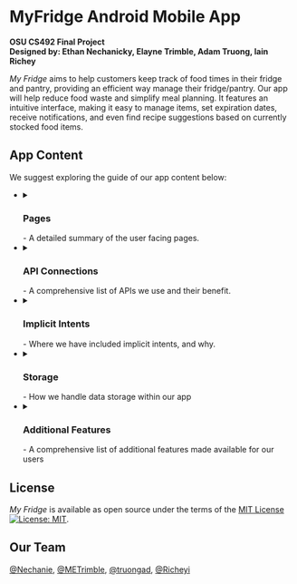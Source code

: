 # MyFridge Android Mobile App
**OSU CS492 Final Project**<br/>
**Designed by: Ethan Nechanicky, Elayne Trimble, Adam Truong, Iain Richey**

*My Fridge* aims to help customers keep track of food times in their fridge and pantry, providing an efficient way manage their fridge/pantry. Our app will help reduce food waste and simplify meal planning. It features an intuitive interface, making it easy to manage items, set expiration dates, receive notifications, and even find recipe suggestions based on currently stocked food items.


## App Content
We suggest exploring the guide of our app content below:

+
  <details>
  <summary><h3>Pages</h3> - A detailed summary of the user facing pages.</summary>
  
  #### Page Map

  + 
    ####
    <details>
    <summary>Main Page</summary>
      <p>Description</p>
      Displays the home screen that displays upcoming expiration dates, and/or any reminders/notifications. Can navigate to Fridge Page, Settings Page, and Grocery List. Displays the user’s virtual fridge including details such as quantity. Users will be able to filter by food type and search. Can navigate back to Main, Adding Food Page, and detailed item page.
    </details>
  
  + 
    ####
    <details>
    <summary>Detailed Items Page</summary>
      <p>Description</p>
      Shows specific details of a specific item in the fridge such as expiration date, serving size, minutes to make, etc.
    </details>
  
  + 
    ####
    <details>
    <summary>Adding Food Page</summary>
      <p>Description</p>
      Users can input food options for the food they are adding. Can navigate to the Camera Usage page for picture taking.
    </details>
  
  + 
    ####
    <details>
    <summary>Camera Usage Page</summary>
      <p>Description</p>
      Brings up the camera for the user to take a picture of the item’s nutrition facts. After the photo is taken, it will be stored with the specified item.
    </details>
  
  + 
    ####
    <details>
    <summary>Recipe Page</summary>
      <p>Description</p>
      Shows recipe suggestions based on items in the user’s fridge.
    </details>
  
  + 
    ####
    <details>
    <summary>Grocery List Page</summary>
      <p>Description</p>
       Users can create and manage their grocery list, either by manually entering items or by selecting pre-created items that the user has already created before.
    </details>
  
  + 
    ####
    <details>
    <summary>Settings Page</summary>
      <p>Description</p>
      Allow users to configure user preferences and app settings, such as expiration date preferences, light/dark mode. Can navigate to Main
    </details>
  </details>
  
+
  <details>
    <summary><h3>API Connections</h3> - A comprehensive list of APIs we use and their benefit.</summary>
  
  + 
    ####
    <details>
    <summary>Spoonacular</summary>
      <p>Description</p>
      Allows us to create API calls to get recipes with items in the user's fridge.
    </details>
  </details>

+
  <details>
    <summary><h3>Implicit Intents</h3> - Where we have included implicit intents, and why.</summary>
  <p>Description</p>
    Intents are used to open up links to recipe instructions in the detailed recipe fragment.
  </details>

+
  <details>
    <summary><h3>Storage</h3> - How we handle data storage within our app</summary>
  <p>Description</p>
    We are using data storage to save our fridge items, recipe items, and shopping lists and items.

+
  <details>
    <summary><h3>Additional Features</h3> - A comprehensive list of additional features made available for our users</summary>
    <details>
    <summary>Camera</summary>
      <p>Description</p>
      Brings up the camera for the user to take a picture of the item’s nutrition facts. After the photo is taken, it will be stored with the specified item.
    </details>
  </details>

## License
*My Fridge* is available as open source under the terms of the [MIT License ![License: MIT](https://img.shields.io/badge/License-MIT-yellow.svg)](https://opensource.org/licenses/MIT).

## Our Team
[@Nechanie](https://github.com/nechanie),
[@METrimble](https://github.com/METrimble),
[@truongad](https://github.com/truongad),
[@Richeyi](https://github.com/Richeyi)
